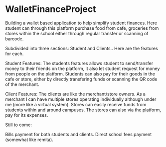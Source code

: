 # WalletFinanceProject

Building a wallet based application to help simplify student finances. Here student can through this platform purchase food from cafe, groceries from stores within
the school either through regular transfer or scanning of barcode. 


Subdivided into three sections: Student and Clients.. Here are the features for each.

Student Features: The students features allows student to send/transfer money to their friends on the platform, it also let student request for money from people on the platform. Students can also pay for their goods in the cafe or store, either by directly transfering funds or scanning the QR code of the merchant.


Client Features: The clients are like the merchant/store owners. As a merchant I can have multiple stores operating individually although under me (more like a virtual system). Stores can easily receive funds from students within and around campuses. The stores can also via the platform, pay for its expenses. 


Still to come:

Bills payment for both students and clients.
Direct school fees payment (somewhat like remita).

